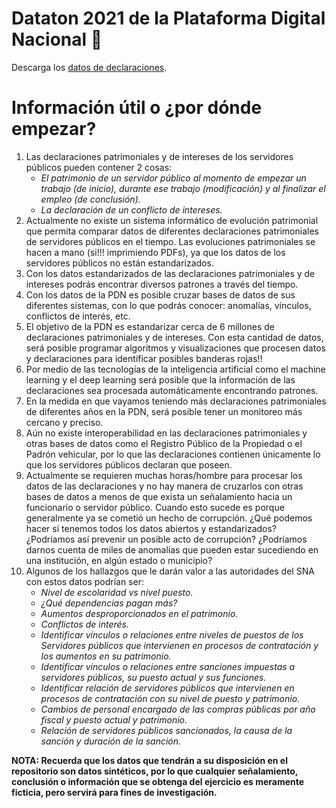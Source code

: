 # Dataton 2021 de la Plataforma Digital Nacional 🦔

Descarga los [datos de declaraciones](https://github.com/PDNMX/dataton2021-datos/raw/main/declaraciones.json.zip).

# Información útil  o ¿por dónde empezar?
1. Las declaraciones patrimoniales y de intereses de los servidores públicos pueden contener 2 cosas:
   * *El patrimonio de un servidor público al momento de empezar un trabajo (de inicio), durante ese trabajo (modificación) y al finalizar el empleo (de conclusión).*
   * *La declaración de un conflicto de intereses.*
2. Actualmente no existe un sistema informático de evolución patrimonial que permita comparar datos de diferentes declaraciones patrimoniales de servidores públicos en el tiempo. Las evoluciones patrimoniales se hacen a mano (si!!! imprimiendo PDFs), ya que los datos de los servidores públicos no están estandarizados.
3. Con los datos estandarizados de las declaraciones patrimoniales y de intereses podrás encontrar diversos patrones a través del tiempo.
4. Con los datos de la PDN es posible cruzar bases de datos de sus diferentes sistemas, con lo que podrás conocer: anomalías, vínculos, conflictos de interés, etc.
5. El objetivo de la PDN es estandarizar cerca de 6 millones de declaraciones patrimoniales y de intereses. Con esta cantidad de datos, será posible programar algoritmos y visualizaciones que procesen datos y declaraciones para identificar posibles banderas rojas!!
6. Por medio de las tecnologías de la inteligencia artificial como el machine learning y el deep learning será posible que la información de las declaraciones sea procesada automáticamente encontrando patrones.
7. En la medida en que vayamos teniendo más declaraciones patrimoniales de diferentes años en la PDN, será posible tener un monitoreo más cercano y preciso.
8. Aún no existe interoperabilidad en las declaraciones patrimoniales y otras bases de datos como el Registro Público de la Propiedad o el Padrón vehicular, por lo que las declaraciones contienen únicamente lo que los servidores públicos declaran que poseen.
9. Actualmente se requieren muchas horas/hombre para procesar los datos de las declaraciones y no hay manera de cruzarlos con otras bases de datos a menos de que exista un señalamiento hacia un funcionario o servidor público. Cuando esto sucede es porque generalmente ya se cometió un hecho de corrupción. ¿Qué podemos hacer si tenemos todos los datos abiertos y estandarizados? ¿Podríamos así prevenir un posible acto de corrupción? ¿Podríamos darnos cuenta de miles de anomalías que pueden estar sucediendo en una institución,  en algún estado o municipio? 
10. Algunos de los hallazgos que le darán valor a las autoridades del SNA con estos datos podrían ser:
    * *Nivel de escolaridad vs nivel puesto.*
    * *¿Qué dependencias pagan más?*
    * *Aumentos desproporcionados en el patrimonio.*
    * *Conflictos de interés.*
    * *Identificar vínculos o relaciones entre niveles de puestos de los Servidores públicos que intervienen en procesos de contratación y los aumentos en su patrimonio.*
    * *Identificar vínculos o relaciones entre sanciones impuestas a servidores públicos, su puesto actual y sus funciones.*
    * *Identificar relación de servidores públicos que intervienen en procesos de contratación con su nivel de puesto y patrimonio.*
    * *Cambios de personal encargado de las compras públicas por año fiscal y puesto actual y patrimonio.*
    * *Relación de servidores públicos sancionados, la  causa de la sanción y duración de la sanción.*

**NOTA: Recuerda que los datos que tendrán a su disposición en el repositorio son datos sintéticos, por lo que cualquier señalamiento, conclusión o información que se obtenga del ejercicio es meramente ficticia, pero servirá para fines de investigación.**
